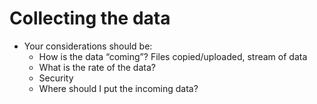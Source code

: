 # Collecting the data
* Your considerations should be:
    - How is the data “coming”? Files copied/uploaded, stream of data
    - What is the rate of the data?
    - Security
    - Where should I put the incoming data?
